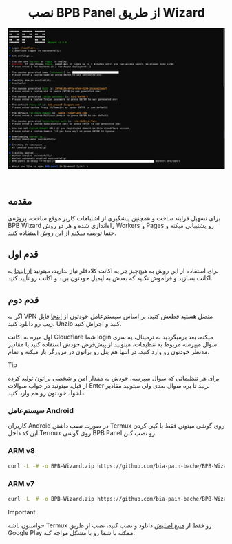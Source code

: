 <h1 align="center">نصب BPB Panel از طریق Wizard</h1>

<p align="center">
  <img src="assets/images/wizard.jpg">
</p>
<br>

## مقدمه

برای تسهیل فرایند ساخت و همچنین پیشگیری از اشتباهات کاربر موقع ساخت، پروژه‌ی BPB Wizard راه‌اندازی شده و هر دو روش Workers و Pages رو پشتیبانی میکنه و حتما توصیه میکنم از این روش استفاده کنید.

## قدم اول

برای استفاده از این روش به هیچ‌چیز جز یه اکانت کلادفلر نیاز ندارید، میتونید [از اینجا](https://dash.cloudflare.com/sign-up/) یه اکانت بسازید و فراموش نکنید که بعدش به ایمیل خودتون برید و اکانت رو تایید کنید.

## قدم دوم

اگر به VPN متصل هستید قطعش کنید، بر اساس سیستم‌عامل خودتون از [اینجا](https://github.com/bia-pain-bache/BPB-Wizard/releases/latest) فایل زیپ رو دانلود کنید، Unzip کنید و اجراش کنید.

اول میره به اکانت Cloudflare شما login میکنه، بعد برمیگردید به ترمینال، یه سری سوال میپرسه مربوط به تنظیمات، میتونید از پیش‌فرض خودش استفاده کنید یا مقادیر مدنظر خودتون رو وارد کنید، در انتها هم پنل رو براتون در مرورگر باز میکنه و تمام.

> [!TIP]
> برای هر تنظیماتی که سوال میپرسه، خودش یه مقدار امن و شخصی براتون تولید کرده از قبل، میتونید در جواب سوالات Enter بزنید تا بره سوال بعدی ولی میتونید مقادیر دلخواد خودتون رو هم وارد کنید.

### سیستم‌عامل Android

کاربران Android در صورت نصب داشتن Termux روی گوشی میتونن فقط با کپی کردن این کد داخل Termux روی گوشی BPB Panel رو نصب کنن.

### ARM v8

```bash
curl -L -# -o BPB-Wizard.zip https://github.com/bia-pain-bache/BPB-Wizard/releases/latest/download/BPB-Wizard-linux-arm64.zip && unzip -o BPB-Wizard.zip && chmod +x ./BPB-Wizard-linux-arm64 && ./BPB-Wizard-linux-arm64
```

### ARM v7

```bash
curl -L -# -o BPB-Wizard.zip https://github.com/bia-pain-bache/BPB-Wizard/releases/latest/download/BPB-Wizard-linux-arm.zip && unzip -o BPB-Wizard.zip && chmod +x ./BPB-Wizard-linux-arm && ./BPB-Wizard-linux-arm
```

> [!IMPORTANT]
> حواستون باشه Termux رو فقط از [منبع اصلیش](https://github.com/termux/termux-app/releases/latest) دانلود و نصب کنید، نصب از طریق Google Play ممکنه با شما رو با مشکل مواجه کنه.
